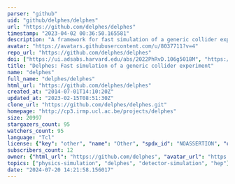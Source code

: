 ```yaml
---
parser: "github"
uid: "github/delphes/delphes"
url: "https://github.com/delphes/delphes"
timestamp: "2023-04-02 00:36:50.165581"
description: "A framework for fast simulation of a generic collider experiment"
avatar: "https://avatars.githubusercontent.com/u/8037711?v=4"
repo_url: "https://github.com/delphes/delphes"
doi: ["https://ui.adsabs.harvard.edu/abs/2022PhRvD.106g5018M", "https://ui.adsabs.harvard.edu/abs/2014JHEP...02..057D", "https://ui.adsabs.harvard.edu/abs/2023ascl.soft03014D/abstract"]
title: "Delphes: Fast simulation of a generic collider experiment"
name: "delphes"
full_name: "delphes/delphes"
html_url: "https://github.com/delphes/delphes"
created_at: "2014-07-01T14:10:20Z"
updated_at: "2023-02-15T08:51:30Z"
clone_url: "https://github.com/delphes/delphes.git"
homepage: "http://cp3.irmp.ucl.ac.be/projects/delphes"
size: 20997
stargazers_count: 95
watchers_count: 95
language: "Tcl"
license: {"key": "other", "name": "Other", "spdx_id": "NOASSERTION", "url": null, "node_id": "MDc6TGljZW5zZTA="}
subscribers_count: 12
owner: {"html_url": "https://github.com/delphes", "avatar_url": "https://avatars.githubusercontent.com/u/8037711?v=4", "login": "delphes", "type": "Organization"}
topics: ["physics-simulation", "delphes", "detector-simulation", "hep"]
date: "2024-07-20 14:21:58.156017"
---
```

